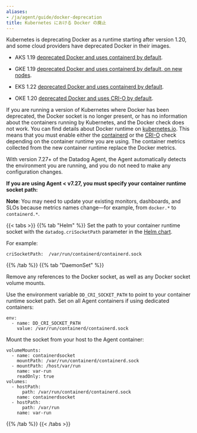 ```yaml
---
aliases:
- /ja/agent/guide/docker-deprecation
title: Kubernetes における Docker の廃止
---
```


Kubernetes is deprecating Docker as a runtime starting after version 1.20, and some cloud providers have deprecated Docker in their images. 

- AKS 1.19 [deprecated Docker and uses containerd by default][1].

- GKE 1.19 [deprecated Docker and uses containerd by default, on new nodes][2].

- EKS 1.22 [deprecated Docker and uses containerd by default][3].

- OKE 1.20 [deprecated Docker and uses CRI-O by default][4].

If you are running a version of Kubernetes where Docker has been deprecated, the Docker socket is no longer present, or has no information about the containers running by Kubernetes, and the Docker check does not work. You can find details about Docker runtime on [kubernetes.io][5]. This means that you must enable either the [containerd][6] or the [CRI-O][7] check depending on the container runtime you are using. The container metrics collected from the new container runtime replace the Docker metrics.

With version 7.27+ of the Datadog Agent, the Agent automatically detects the environment you are running, and you do not need to make any configuration changes.

**If you are using Agent < v7.27, you must specify your container runtime socket path:**

**Note**: You may need to update your existing monitors, dashboards, and SLOs because metrics names change—for example, from `docker.*` to `containerd.*`.

{{< tabs >}}
{{% tab "Helm" %}}
Set the path to your container runtime socket with the `datadog.criSocketPath` parameter in the [Helm chart][1].

For example:

```
criSocketPath:  /var/run/containerd/containerd.sock
```

[1]: https://github.com/DataDog/helm-charts/blob/d8817b4401b75b1a064481da989c451633249ea9/charts/datadog/values.yaml#L262-L263
{{% /tab %}}
{{% tab "DaemonSet" %}}

Remove any references to the Docker socket, as well as any Docker socket volume mounts.

Use the environment variable `DD_CRI_SOCKET_PATH` to point to your container runtime socket path. Set on all Agent containers if using dedicated containers:

```
env:
  - name: DD_CRI_SOCKET_PATH
    value: /var/run/containerd/containerd.sock
```

Mount the socket from your host to the Agent container:

```
volumeMounts:
  - name: containerdsocket
    mountPath: /var/run/containerd/containerd.sock
  - mountPath: /host/var/run
    name: var-run
    readOnly: true
volumes:
  - hostPath:
      path: /var/run/containerd/containerd.sock
    name: containerdsocket
  - hostPath:
      path: /var/run
    name: var-run
```

{{% /tab %}}
{{< /tabs >}}

[1]: https://github.com/Azure/AKS/releases/tag/2020-11-16
[2]: https://cloud.google.com/kubernetes-engine/docs/release-notes#December_08_2020
[3]: https://aws.amazon.com/blogs/containers/amazon-eks-1-21-released/
[4]: https://docs.oracle.com/en-us/iaas/releasenotes/changes/52d34150-0cb8-4a0f-95f3-924dec5a3c83/
[5]: https://kubernetes.io/docs/tasks/administer-cluster/migrating-from-dockershim/check-if-dockershim-deprecation-affects-you/#role-of-dockershim
[6]: /ja/integrations/containerd/
[7]: /ja/integrations/crio/